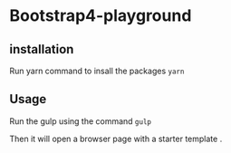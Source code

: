 # Bootstrap4-playground

## installation 
Run yarn command to insall the packages 
`yarn`

## Usage 
Run the gulp using the command 
`gulp`

Then it will open a browser page with a starter template .
